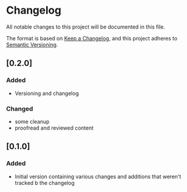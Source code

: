 # Changelog

All notable changes to this project will be documented in this file.

The format is based on [Keep a Changelog](https://keepachangelog.com/en/1.0.0/),
and this project adheres to [Semantic Versioning](https://semver.org/spec/v2.0.0.html).


## [0.2.0]

### Added

* Versioning and changelog

### Changed

* some cleanup
* proofread and reviewed content 

## [0.1.0]

### Added

* Initial version containing various changes and additions that weren't tracked b the changelog